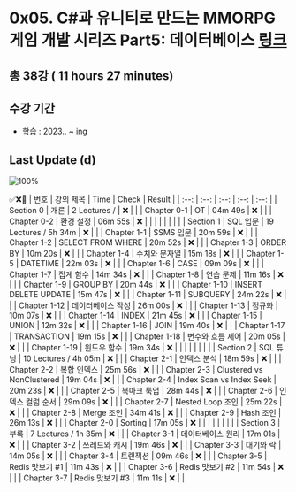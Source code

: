 # 0x05. C#과 유니티로 만드는 MMORPG 게임 개발 시리즈 Part5: 데이터베이스 [링크](https://www.inflearn.com/course/%EC%9C%A0%EB%8B%88%ED%8B%B0-mmorpg-%EA%B0%9C%EB%B0%9C-part5)

## 총 38강 ( 11 hours 27 minutes)

## 수강 기간 
- 학습          : 2023.. ~ ing

## Last Update (d)    

![100%](https://progress-bar.dev/0/?scale=38&title=progress&width=500&color=babaca&suffix=/38)

✅❌:hammer:
| 번호 | 강의 제목 | Time | Check | Result |
| :--: | :--: | :--: | :--: | :--: |
| Section 0 | 개론 | 2 Lectures /  | ❌ |  |
| Chapter 0-1 | OT | 04m 49s | ❌ | |
| Chapter 0-2 | 환경 설정 | 06m 55s | ❌ | |
| | | | | |
| Section 1 | SQL 입문 | 19 Lectures / 5h 34m | ❌ | |
| Chapter 1-1 | SSMS 입문 | 20m 59s | ❌ | | 
| Chapter 1-2 | SELECT FROM WHERE | 20m 52s | ❌ | |
| Chapter 1-3 | ORDER BY | 10m 20s | ❌ | | 
| Chapter 1-4 | 수치와 문자열 | 15m 18s | ❌ | |
| Chapter 1-5 | DATETIME | 22m 03s | ❌ | |
| Chapter 1-6 | CASE | 09m 09s | ❌ | | 
| Chapter 1-7 | 집계 함수 | 14m 34s | ❌ | |
| Chapter 1-8 | 연습 문제 | 11m 16s | ❌ | |
| Chapter 1-9 | GROUP BY | 20m 44s | ❌ | | 
| Chapter 1-10 | INSERT DELETE UPDATE | 15m 47s | ❌ | | 
| Chapter 1-11 | SUBQUERY | 24m 22s | ❌ | | 
| Chapter 1-12 | 데이터베이스 작성 | 26m 00s | ❌ | |
| Chapter 1-13 | 정규화 | 10m 07s | ❌ | | 
| Chapter 1-14 | INDEX | 21m 45s | ❌ | |
| Chapter 1-15 | UNION | 12m 32s | ❌ | |
| Chapter 1-16 | JOIN | 19m 40s | ❌ | | 
| Chapter 1-17 | TRANSACTION | 19m 15s | ❌ | |
| Chapter 1-18 | 변수와 흐름 제어 | 20m 05s | ❌ | |
| Chapter 1-19 | 윈도우 함수 | 19m 34s | ❌ | | 
| | | | | |
| Section 2 | SQL 튜닝 | 10 Lectures / 4h 05m | ❌ | |
| Chapter 2-1 | 인덱스 분석 | 18m 59s | ❌ | | 
| Chapter 2-2 | 복합 인덱스 | 25m 56s | ❌ | |
| Chapter 2-3 | Clustered vs NonClustered | 19m 04s | ❌ | | 
| Chapter 2-4 | Index Scan vs Index Seek | 20m 23s | ❌ | | 
| Chapter 2-5 | 북마크 룩업 | 28m 44s | ❌ | |
| Chapter 2-6 | 인덱스 컬럼 순서 | 29m 09s | ❌ | | 
| Chapter 2-7 | Nested Loop 조인 | 25m 22s | ❌ | | 
| Chapter 2-8 | Merge 조인 | 34m 41s | ❌ | |
| Chapter 2-9 | Hash 조인 | 26m 13s | ❌ | | 
| Chapter 2-0 | Sorting | 17m 05s | ❌ | | 
| | | | | |
| Section 3 | 부록 | 7 Lectures / 1h 35m | ❌ | |
| Chapter 3-1 | 데이터베이스 원리 | 17m 01s | ❌ | | 
| Chapter 3-2 | 쓰레드와 캐시 | 19m 46s | ❌ | |
| Chapter 3-3 | 대기와 락 | 14m 05s | ❌ | | 
| Chapter 3-4 | 트랜잭션 | 09m 46s | ❌ | | 
| Chapter 3-5 | Redis 맛보기 #1 | 11m 43s | ❌ | | 
| Chapter 3-6 | Redis 맛보기 #2 | 11m 54s | ❌ | | 
| Chapter 3-7 | Redis 맛보기 #3 | 11m 11s | ❌ | |
